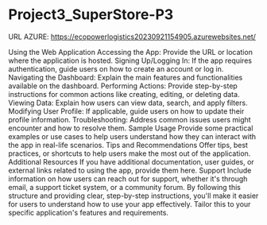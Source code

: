 # Project3_SuperStore-P3

URL AZURE: https://ecopowerlogistics20230921154905.azurewebsites.net/

Using the Web Application
Accessing the App:
Provide the URL or location where the application is hosted.
Signing Up/Logging In:
If the app requires authentication, guide users on how to create an account or log in.
Navigating the Dashboard:
Explain the main features and functionalities available on the dashboard.
Performing Actions:
Provide step-by-step instructions for common actions like creating, editing, or deleting data.
Viewing Data:
Explain how users can view data, search, and apply filters.
Modifying User Profile:
If applicable, guide users on how to update their profile information.
Troubleshooting:
Address common issues users might encounter and how to resolve them.
Sample Usage
Provide some practical examples or use cases to help users understand how they can interact with the app in real-life scenarios.
Tips and Recommendations
Offer tips, best practices, or shortcuts to help users make the most out of the application.
Additional Resources
If you have additional documentation, user guides, or external links related to using the app, provide them here.
Support
Include information on how users can reach out for support, whether it's through email, a support ticket system, or a community forum.
By following this structure and providing clear, step-by-step instructions, you'll make it easier for users to understand how to use your app effectively. Tailor this to your specific application's features and requirements.

